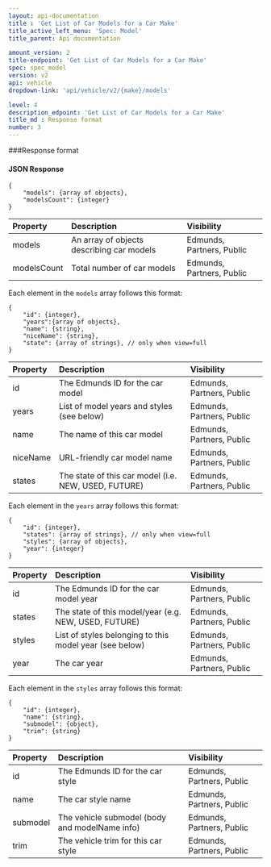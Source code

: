 ```yaml
---
layout: api-documentation
title : 'Get List of Car Models for a Car Make'
title_active_left_menu: 'Spec: Model'
title_parent: Api documentation

amount_version: 2
title-endpoint: 'Get List of Car Models for a Car Make'
spec: spec_model
version: v2
api: vehicle
dropdown-link: 'api/vehicle/v2/{make}/models'

level: 4
description_edpoint: 'Get List of Car Models for a Car Make'
title_md : Response format
number: 3
---
```


###Response format

#### JSON Response

	{
		"models": {array of objects},
		"modelsCount": {integer}
	}

| Property      | Description                                              | Visibility                |
|:--------------|:---------------------------------------------------------|:------------------------- |
| models   		| An array of objects describing car models                | Edmunds, Partners, Public |
| modelsCount 	| Total number of car models							   | Edmunds, Partners, Public |

Each element in the <code>models</code> array follows this format:

	{
		"id": {integer},
		"years":{array of objects},
		"name": {string},
		"niceName": {string},
		"state": {array of strings}, // only when view=full
	}
	
| Property      | Description                                              | Visibility                |
|:--------------|:---------------------------------------------------------|:------------------------- |
| id            | The Edmunds ID for the car model                         | Edmunds, Partners, Public |
| years         | List of model years and styles (see below)    		   | Edmunds, Partners, Public |
| name          | The name of this car model                               | Edmunds, Partners, Public |
| niceName      | URL-friendly car model name	                           | Edmunds, Partners, Public |
| states      	| The state of this car model (i.e. NEW, USED, FUTURE)     | Edmunds, Partners, Public |
	
Each element in the <code>years</code> array follows this format:

	{
		"id": {integer},
		"states": {array of strings}, // only when view=full
		"styles": {array of objects},
		"year": {integer}
	}

| Property      | Description                                                    | Visibility                |
|:--------------|:---------------------------------------------------------------|:------------------------- |
| id            | The Edmunds ID for the car model year                          | Edmunds, Partners, Public |
| states        | The state of this model/year (e.g. NEW, USED, FUTURE)       	 | Edmunds, Partners, Public |
| styles        | List of styles belonging to this model year (see below)    	 | Edmunds, Partners, Public |
| year	        | The car year											    	 | Edmunds, Partners, Public |
		
Each element in the <code>styles</code> array follows this format:

	{
		"id": {integer},
		"name": {string},
		"submodel": {object},
		"trim": {string}
	}
	
| Property      | Description                                                    | Visibility                |
|:--------------|:---------------------------------------------------------------|:------------------------- |
| id            | The Edmunds ID for the car style 		                         | Edmunds, Partners, Public |
| name	        | The car style name										     | Edmunds, Partners, Public |
| submodel      | The vehicle submodel (body and modelName info)                 | Edmunds, Partners, Public |
| trim      	| The vehicle trim for this car style 			                 | Edmunds, Partners, Public |
